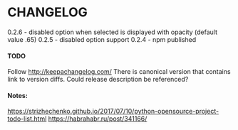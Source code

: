 # CHANGELOG

0.2.6 - disabled option when selected is displayed with opacity (default value .65)
0.2.5 - disabled option support
0.2.4 - npm published


#### TODO
Follow http://keepachangelog.com/
There is canonical version that contains link to version diffs.
Could release description be referenced?

#### Notes:
https://strizhechenko.github.io/2017/07/10/python-opensource-project-todo-list.html
https://habrahabr.ru/post/341166/
 